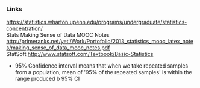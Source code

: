 ### Links
https://statistics.wharton.upenn.edu/programs/undergraduate/statistics-concentration/  <br/>
Stats Making Sense of Data MOOC Notes http://primeranks.net/yeti/Work/Portofolio/2013_statistics_mooc_latex_notes/making_sense_of_data_mooc_notes.pdf  <br/>
StatSoft http://www.statsoft.com/Textbook/Basic-Statistics  <br/>

* 95% Confidence interval means that when we take repeated samples from a population, mean of '95% of the repeated samples' is within the range produced b 95% CI  

